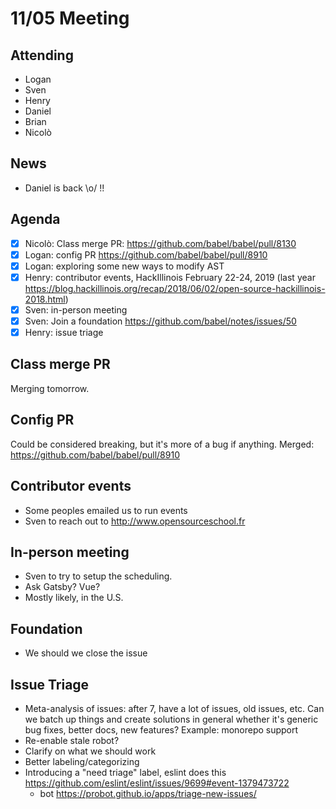 # 11/05 Meeting

## Attending

- Logan
- Sven
- Henry
- Daniel
- Brian
- Nicolò

## News

- Daniel is back \o/ !!

## Agenda

- [x] Nicolò: Class merge PR: https://github.com/babel/babel/pull/8130
- [x] Logan: config PR https://github.com/babel/babel/pull/8910
- [x] Logan: exploring some new ways to modify AST
- [x] Henry: contributor events, HackIllinois February 22-24, 2019 (last year https://blog.hackillinois.org/recap/2018/06/02/open-source-hackillinois-2018.html)
- [x] Sven: in-person meeting
- [x] Sven: Join a foundation https://github.com/babel/notes/issues/50
- [x] Henry: issue triage

## Class merge PR

Merging tomorrow.

## Config PR

Could be considered breaking, but it's more of a bug if anything. Merged: https://github.com/babel/babel/pull/8910

## Contributor events

- Some peoples emailed us to run events
- Sven to reach out to http://www.opensourceschool.fr

## In-person meeting

- Sven to try to setup the scheduling.
- Ask Gatsby? Vue?
- Mostly likely, in the U.S.

## Foundation

- We should we close the issue

## Issue Triage

- Meta-analysis of issues: after 7, have a lot of issues, old issues, etc. Can we batch up things and create solutions in general whether it's generic bug fixes, better docs, new features? Example: monorepo support
- Re-enable stale robot?
- Clarify on what we should work
- Better labeling/categorizing
- Introducing a "need triage" label, eslint does this https://github.com/eslint/eslint/issues/9699#event-1379473722
    - bot https://probot.github.io/apps/triage-new-issues/
